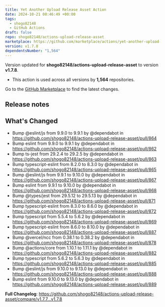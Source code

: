 ```yaml
---
title: Yet Another Upload Release Asset Action
date: 2024-10-21 08:46:49 +00:00
tags:
  - shogo82148
  - GitHub Actions
draft: false
repo: shogo82148/actions-upload-release-asset
marketplace: https://github.com/marketplace/actions/yet-another-upload-release-asset-action
version: v1.7.8
dependentsNumber: "1,564"
---
```



Version updated for **shogo82148/actions-upload-release-asset** to version **v1.7.8**.
- This action is used across all versions by **1,564** repositories.

Go to the [GitHub Marketplace](https://github.com/marketplace/actions/yet-another-upload-release-asset-action) to find the latest changes.

## Release notes

## What's Changed
* Bump @eslint/js from 9.9.0 to 9.9.1 by @dependabot in https://github.com/shogo82148/actions-upload-release-asset/pull/864
* Bump eslint from 9.9.0 to 9.9.1 by @dependabot in https://github.com/shogo82148/actions-upload-release-asset/pull/862
* Bump ts-jest from 29.2.4 to 29.2.5 by @dependabot in https://github.com/shogo82148/actions-upload-release-asset/pull/863
* Bump typescript-eslint from 8.2.0 to 8.3.0 by @dependabot in https://github.com/shogo82148/actions-upload-release-asset/pull/865
* Bump @eslint/js from 9.9.1 to 9.10.0 by @dependabot in https://github.com/shogo82148/actions-upload-release-asset/pull/867
* Bump eslint from 9.9.1 to 9.10.0 by @dependabot in https://github.com/shogo82148/actions-upload-release-asset/pull/868
* Bump @types/jest from 29.5.12 to 29.5.13 by @dependabot in https://github.com/shogo82148/actions-upload-release-asset/pull/871
* Bump typescript-eslint from 8.3.0 to 8.6.0 by @dependabot in https://github.com/shogo82148/actions-upload-release-asset/pull/872
* Bump typescript from 5.5.4 to 5.6.2 by @dependabot in https://github.com/shogo82148/actions-upload-release-asset/pull/869
* Bump typescript-eslint from 8.6.0 to 8.10.0 by @dependabot in https://github.com/shogo82148/actions-upload-release-asset/pull/887
* Bump @vercel/ncc from 0.38.1 to 0.38.2 by @dependabot in https://github.com/shogo82148/actions-upload-release-asset/pull/878
* Bump @actions/core from 1.10.1 to 1.11.1 by @dependabot in https://github.com/shogo82148/actions-upload-release-asset/pull/882
* Bump typescript from 5.6.2 to 5.6.3 by @dependabot in https://github.com/shogo82148/actions-upload-release-asset/pull/885
* Bump @eslint/js from 9.10.0 to 9.13.0 by @dependabot in https://github.com/shogo82148/actions-upload-release-asset/pull/888
* Bump eslint from 9.10.0 to 9.13.0 by @dependabot in https://github.com/shogo82148/actions-upload-release-asset/pull/889


**Full Changelog**: https://github.com/shogo82148/actions-upload-release-asset/compare/v1.7.7...v1.7.8
